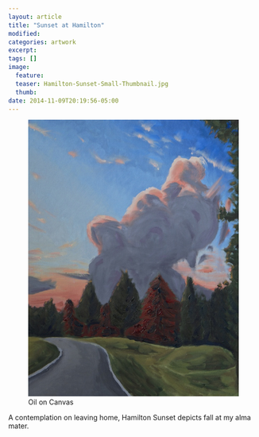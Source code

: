 ```yaml
---
layout: article
title: "Sunset at Hamilton"
modified:
categories: artwork
excerpt:
tags: []
image:
  feature:
  teaser: Hamilton-Sunset-Small-Thumbnail.jpg
  thumb:
date: 2014-11-09T20:19:56-05:00
---
```


<figure>
  <a href="/images/Hamilton-Sunset.jpg"><img src="/images/Hamilton-Sunset-Thumbnail.jpg" /></a>
  <figcaption> Oil on Canvas </figcaption>
</figure>

A contemplation on leaving home, Hamilton Sunset depicts fall at my alma mater.
